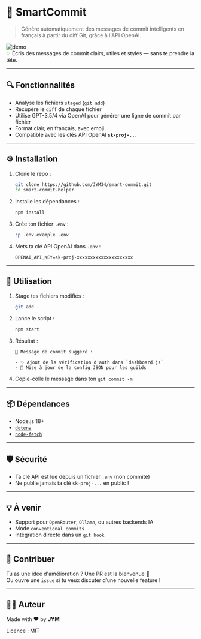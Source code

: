 # 🧠 SmartCommit

> Génère automatiquement des messages de commit intelligents en français à partir du diff Git, grâce à l'API OpenAI.

![demo](https://img.shields.io/badge/AI-Powered-blueviolet)  
✨ Écris des messages de commit clairs, utiles et stylés — sans te prendre la tête.

---

## 🔍 Fonctionnalités

- Analyse les fichiers `staged` (`git add`)
- Récupère le `diff` de chaque fichier
- Utilise GPT-3.5/4 via OpenAI pour générer une ligne de commit par fichier
- Format clair, en français, avec emoji
- Compatible avec les clés API OpenAI **`sk-proj-...`**

---

## ⚙️ Installation

1. Clone le repo :
   ```bash
   git clone https://github.com/JYM34/smart-commit.git
   cd smart-commit-helper
   ```

2. Installe les dépendances :
   ```bash
   npm install
   ```

3. Crée ton fichier `.env` :
   ```bash
   cp .env.example .env
   ```

4. Mets ta clé API OpenAI dans `.env` :
   ```
   OPENAI_API_KEY=sk-proj-xxxxxxxxxxxxxxxxxxxxx
   ```

---

## 🚀 Utilisation

1. Stage tes fichiers modifiés :
   ```bash
   git add .
   ```

2. Lance le script :
   ```bash
   npm start
   ```

3. Résultat :
   ```
   📝 Message de commit suggéré :

   - ✨ Ajout de la vérification d'auth dans `dashboard.js`
   - 🔧 Mise à jour de la config JSON pour les guilds
   ```

4. Copie-colle le message dans ton `git commit -m`

---

## 📦 Dépendances

- Node.js 18+
- [`dotenv`](https://www.npmjs.com/package/dotenv)
- [`node-fetch`](https://www.npmjs.com/package/node-fetch)

---

## 🛡️ Sécurité

- Ta clé API est lue depuis un fichier `.env` (non commité)
- Ne publie jamais ta clé `sk-proj-...` en public !

---

## 💡 À venir

- Support pour `OpenRouter`, `Ollama`, ou autres backends IA
- Mode `conventional commits`
- Intégration directe dans un `git hook`

---

## 🤝 Contribuer

Tu as une idée d'amélioration ? Une PR est la bienvenue 🙌  
Ou ouvre une `issue` si tu veux discuter d’une nouvelle feature !

---

## 🧑‍💻 Auteur

Made with ❤️ by **JYM**

Licence : MIT
